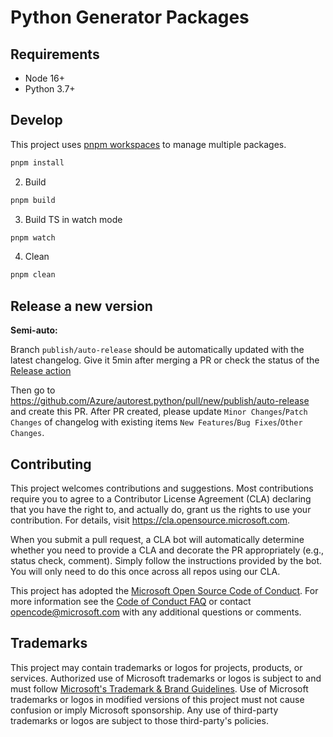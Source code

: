 # Python Generator Packages

## Requirements

- Node 16+
- Python 3.7+

## Develop

This project uses [pnpm workspaces](https://pnpm.io/workspaces) to manage multiple packages.

```bash
pnpm install
```

2. Build

```bash
pnpm build
```

3. Build TS in watch mode

```bash
pnpm watch
```

4. Clean

```bash
pnpm clean
```

## Release a new version

**Semi-auto:**

Branch `publish/auto-release` should be automatically updated with the latest changelog. Give it 5min after merging a PR or check the status of the [Release action](https://github.com/Azure/autorest.python/actions/workflows/prepare-auto-release-branch.yml)

Then go to https://github.com/Azure/autorest.python/pull/new/publish/auto-release and create this PR. After PR created, please update `Minor Changes`/`Patch Changes` of changelog with existing items `New Features`/`Bug Fixes`/`Other Changes`.

## Contributing

This project welcomes contributions and suggestions. Most contributions require you to agree to a
Contributor License Agreement (CLA) declaring that you have the right to, and actually do, grant us
the rights to use your contribution. For details, visit https://cla.opensource.microsoft.com.

When you submit a pull request, a CLA bot will automatically determine whether you need to provide
a CLA and decorate the PR appropriately (e.g., status check, comment). Simply follow the instructions
provided by the bot. You will only need to do this once across all repos using our CLA.

This project has adopted the [Microsoft Open Source Code of Conduct](https://opensource.microsoft.com/codeofconduct/).
For more information see the [Code of Conduct FAQ](https://opensource.microsoft.com/codeofconduct/faq/) or
contact [opencode@microsoft.com](mailto:opencode@microsoft.com) with any additional questions or comments.

## Trademarks

This project may contain trademarks or logos for projects, products, or services. Authorized use of Microsoft
trademarks or logos is subject to and must follow
[Microsoft's Trademark & Brand Guidelines](https://www.microsoft.com/en-us/legal/intellectualproperty/trademarks/usage/general).
Use of Microsoft trademarks or logos in modified versions of this project must not cause confusion or imply Microsoft sponsorship.
Any use of third-party trademarks or logos are subject to those third-party's policies.
